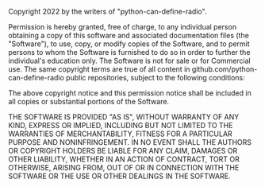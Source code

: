 Copyright 2022 by the writers of "python-can-define-radio".

Permission is hereby granted, free of charge, to any individual person obtaining a copy of this software and associated documentation files (the "Software"), to use, copy, or modify copies of the Software, and to permit persons to whom the Software is furnished to do so in order to further the individual's education only. The Software is not for sale or for Commercial use. The same copyright terms are true of all content in github.com/python-can-define-radio public repositories, subject to the following conditions:

The above copyright notice and this permission notice shall be included in all copies or substantial portions of the Software.

THE SOFTWARE IS PROVIDED "AS IS", WITHOUT WARRANTY OF ANY KIND, EXPRESS OR
IMPLIED, INCLUDING BUT NOT LIMITED TO THE WARRANTIES OF MERCHANTABILITY,
FITNESS FOR A PARTICULAR PURPOSE AND NONINFRINGEMENT. IN NO EVENT SHALL THE
AUTHORS OR COPYRIGHT HOLDERS BE LIABLE FOR ANY CLAIM, DAMAGES OR OTHER
LIABILITY, WHETHER IN AN ACTION OF CONTRACT, TORT OR OTHERWISE, ARISING FROM,
OUT OF OR IN CONNECTION WITH THE SOFTWARE OR THE USE OR OTHER DEALINGS IN THE
SOFTWARE.
